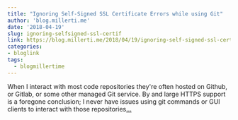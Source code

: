 ```yaml
---
title: "Ignoring Self-Signed SSL Certificate Errors while using Git"
author: 'blog.millerti.me'
date: '2018-04-19'
slug: ignoring-selfsigned-ssl-certif
link: https://blog.millerti.me/2018/04/19/ignoring-self-signed-ssl-certificate-errors-while-using-git/
categories:
- bloglink
tags:
  - blogmillertime
---
```


When I interact with most code repositories they're often hosted on Github, or Gitlab, or some other managed Git service. By and large HTTPS support is a foregone conclusion; I never have issues using git commands or GUI clients to interact with those repositories[... <i class="fas fa-external-link-alt"></i>](https://blog.millerti.me/2018/04/19/ignoring-self-signed-ssl-certificate-errors-while-using-git/)

